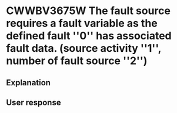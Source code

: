 # CWWBV3675W The fault source requires a fault variable as the defined fault ''0'' has associated fault data. (source activity ''1'', number of fault source ''2'')

## Explanation

## User response